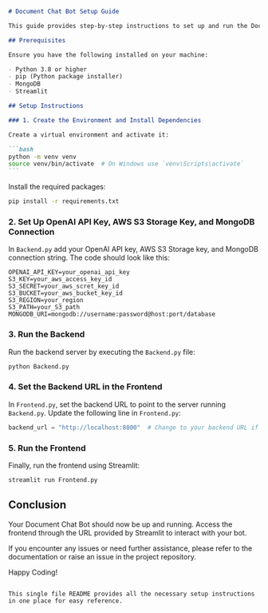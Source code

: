 ````markdown
# Document Chat Bot Setup Guide

This guide provides step-by-step instructions to set up and run the Document Chat Bot. Follow these steps to create the environment, install dependencies, set up API keys, and run the backend and frontend services.

## Prerequisites

Ensure you have the following installed on your machine:

- Python 3.8 or higher
- pip (Python package installer)
- MongoDB
- Streamlit

## Setup Instructions

### 1. Create the Environment and Install Dependencies

Create a virtual environment and activate it:

```bash
python -m venv venv
source venv/bin/activate  # On Windows use `venv\Scripts\activate`
```
````

Install the required packages:

```bash
pip install -r requirements.txt
```

### 2. Set Up OpenAI API Key, AWS S3 Storage Key, and MongoDB Connection

In `Backend.py` add your OpenAI API key, AWS S3 Storage key, and MongoDB connection string. The code should look like this:

```env
OPENAI_API_KEY=your_openai_api_key
S3_KEY=your_aws_access_key_id
S3_SECRET=your_aws_scret_key_id
S3_BUCKET=your_aws_bucket_key_id
S3_REGION=your_region
S3_PATH=your_S3_path
MONGODB_URI=mongodb://username:password@host:port/database
```

### 3. Run the Backend

Run the backend server by executing the `Backend.py` file:

```bash
python Backend.py
```

### 4. Set the Backend URL in the Frontend

In `Frontend.py`, set the backend URL to point to the server running `Backend.py`. Update the following line in `Frontend.py`:

```python
backend_url = "http://localhost:8000"  # Change to your backend URL if necessary
```

### 5. Run the Frontend

Finally, run the frontend using Streamlit:

```bash
streamlit run Frontend.py
```

## Conclusion

Your Document Chat Bot should now be up and running. Access the frontend through the URL provided by Streamlit to interact with your bot.

If you encounter any issues or need further assistance, please refer to the documentation or raise an issue in the project repository.

Happy Coding!

```

This single file README provides all the necessary setup instructions in one place for easy reference.
```
